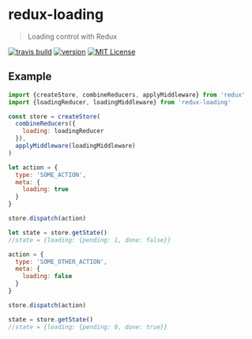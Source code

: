 # redux-loading 

> Loading control with Redux

[![travis build](https://img.shields.io/travis/schiehll/redux-loading.svg?style=flat-square)](https://travis-ci.org/schiehll/redux-loading)
[![version](https://img.shields.io/npm/v/redux-loading.svg?style=flat-square)](http://npm.im/redux-loading)
[![MIT License](https://img.shields.io/npm/l/redux-loading.svg?style=flat-square)](http://opensource.org/licenses/MIT)

## Example

```js
import {createStore, combineReducers, applyMiddleware} from 'redux'
import {loadingReducer, loadingMiddleware} from 'redux-loading'

const store = createStore(
  combineReducers({
    loading: loadingReducer
  }), 
  applyMiddleware(loadingMiddleware)
)

let action = {
  type: 'SOME_ACTION',
  meta: {
    loading: true
  }
}

store.dispatch(action)

let state = store.getState()
//state = {loading: {pending: 1, done: false}}

action = {
  type: 'SOME_OTHER_ACTION',
  meta: {
    loading: false
  }
}

store.dispatch(action)

state = store.getState()
//state = {loading: {pending: 0, done: true}}
```